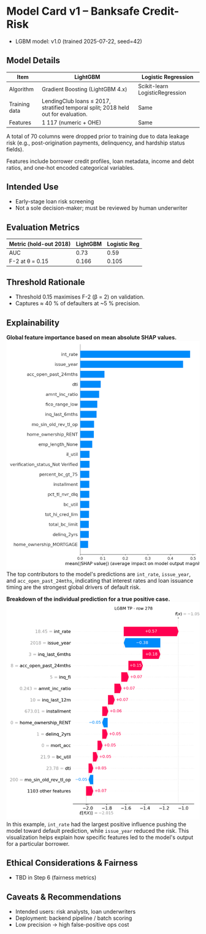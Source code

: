 # Model Card v1 – Banksafe Credit-Risk

* LGBM model: v1.0 (trained 2025-07-22, seed=42)

## Model Details
| Item | LightGBM | Logistic Regression |
|------|----------|---------------------|
| Algorithm | Gradient Boosting (LightGBM 4.x) | Scikit-learn LogisticRegression |
| Training data | LendingClub loans ≤ 2017, stratified temporal split; 2018 held out for evaluation. | Same |
| Features | 1 117 (numeric + OHE) | Same |

A total of 70 columns were dropped prior to training due to data leakage risk (e.g., post-origination payments, delinquency, and hardship status fields).

Features include borrower credit profiles, loan metadata, income and debt ratios, and one-hot encoded categorical variables.


## Intended Use
* Early-stage loan risk screening  
* Not a sole decision-maker; must be reviewed by human underwriter

## Evaluation Metrics
| Metric (hold-out 2018) | LightGBM | Logistic Reg |
|------------------------|----------|--------------|
| AUC | 0.73 | 0.59 |
| F-2 at θ = 0.15 | 0.166 | 0.105 |

## Threshold Rationale
* Threshold 0.15 maximises F-2 (β = 2) on validation.  
* Captures ≈ 40 % of defaulters at ~5 % precision.

## Explainability
**Global feature importance based on mean absolute SHAP values.**
![LGBM bar](../assets/shap/LGBM_bar.png)
The top contributors to the model's predictions are `int_rate`, `issue_year`, and `acc_open_past_24mths`, indicating that interest rates and loan issuance timing are the strongest global drivers of default risk.

**Breakdown of the individual prediction for a true positive case.**
![LGBM local TP](../assets/shap/local_TP_278.png)
In this example, `int_rate` had the largest positive influence pushing the model toward default prediction, while `issue_year` reduced the risk. This visualization helps explain how specific features led to the model's output for a particular borrower.

## Ethical Considerations & Fairness
* TBD in Step 6 (fairness metrics)

## Caveats & Recommendations
* Intended users: risk analysts, loan underwriters
* Deployment: backend pipeline / batch scoring
* Low precision → high false-positive ops cost  
